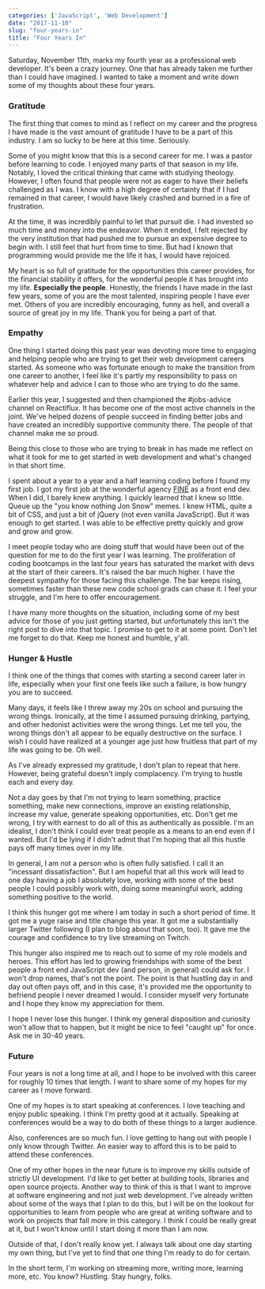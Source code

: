 ```yaml
---
categories: ['JavaScript', 'Web Development']
date: "2017-11-10"
slug: "four-years-in"
title: "Four Years In"
---
```


Saturday, November 11th, marks my fourth year as a professional web developer. It's been a crazy journey. One that has already taken me further than I could have imagined. I wanted to take a moment and write down some of my thoughts about these four years.

### Gratitude

The first thing that comes to mind as I reflect on my career and the progress I have made is the vast amount of gratitude I have to be a part of this industry. I am so lucky to be here at this time. Seriously.

Some of you might know that this is a second career for me. I was a pastor before learning to code. I enjoyed many parts of that season in my life. Notably, I loved the critical thinking that came with studying theology. However, I often found that people were not as eager to have their beliefs challenged as I was. I know with a high degree of certainty that if I had remained in that career, I would have likely crashed and burned in a fire of frustration.

At the time, it was incredibly painful to let that pursuit die. I had invested so much time and money into the endeavor. When it ended, I felt rejected by the very institution that had pushed me to pursue an expensive degree to begin with. I still feel that hurt from time to time. But had I known that programming would provide me the life it has, I would have rejoiced.

My heart is so full of gratitude for the opportunities this career provides, for the financial stability it offers, for the wonderful people it has brought into my life. **Especially the people**. Honestly, the friends I have made in the last few years, some of you are the most talented, inspiring people I have ever met. Others of you are incredibly encouraging, funny as hell, and overall a source of great joy in my life. Thank you for being a part of that.

### Empathy

One thing I started doing this past year was devoting more time to engaging and helping people who are trying to get their web development careers started. As someone who was fortunate enough to make the transition from one career to another, I feel like it's partly my responsibility to pass on whatever help and advice I can to those who are trying to do the same.

Earlier this year, I suggested and then championed the #jobs-advice channel on Reactiflux. It has become one of the most active channels in the joint. We've helped dozens of people succeed in finding better jobs and have created an incredibly supportive community there. The people of that channel make me so proud.

Being this close to those who are trying to break in has made me reflect on what it took for me to get started in web development and what's changed in that short time.

I spent about a year to a year and a half learning coding before I found my first job. I got my first job at the wonderful agency [FINE](https://www.wearefine.com/) as a front end dev. When I did, I barely knew anything. I quickly learned that I knew so little. Queue up the "you know nothing Jon Snow" memes. I knew HTML, quite a bit of CSS, and just a bit of jQuery (not even vanilla JavaScript). But it was enough to get started. I was able to be effective pretty quickly and grow and grow and grow.

I meet people today who are doing stuff that would have been out of the question for me to do the first year I was learning. The proliferation of coding bootcamps in the last four years has saturated the market with devs at the start of their careers. It's raised the bar much higher. I have the deepest sympathy for those facing this challenge. The bar keeps rising, sometimes faster than these new code school grads can chase it. I feel your struggle, and I'm here to offer encouragement.

I have many more thoughts on the situation, including some of my best advice for those of you just getting started, but unfortunately this isn't the right post to dive into that topic. I promise to get to it at some point. Don't let me forget to do that. Keep me honest and humble, y'all.

### Hunger & Hustle

I think one of the things that comes with starting a second career later in life, especially when your first one feels like such a failure, is how hungry you are to succeed.

Many days, it feels like I threw away my 20s on school and pursuing the wrong things. Ironically, at the time I assumed pursuing drinking, partying, and other hedonist activities were the wrong things. Let me tell you, the wrong things don't all appear to be equally destructive on the surface. I wish I could have realized at a younger age just how fruitless that part of my life was going to be. Oh well.

As I've already expressed my gratitude, I don't plan to repeat that here. However, being grateful doesn't imply complacency. I'm trying to hustle each and every day.

Not a day goes by that I'm not trying to learn something, practice something, make new connections, improve an existing relationship, increase my value, generate speaking opportunities, etc. Don't get me wrong, I try with earnest to do all of this as authentically as possible. I'm an idealist, I don't think I could ever treat people as a means to an end even if I wanted. But I'd be lying if I didn't admit that I'm hoping that all this hustle pays off many times over in my life.

In general, I am not a person who is often fully satisfied. I call it an "incessant dissatisfaction". But I am hopeful that all this work will lead to one day having a job I absolutely love, working with some of the best people I could possibly work with, doing some meaningful work, adding something positive to the world.

I think this hunger got me where I am today in such a short period of time. It got me a yuge raise and title change this year. It got me a substantially larger Twitter following (I plan to blog about that soon, too). It gave me the courage and confidence to try live streaming on Twitch.

This hunger also inspired me to reach out to some of my role models and heroes. This effort has led to growing friendships with some of the best people a front end JavaScript dev (and person, in general) could ask for. I won't drop names, that's not the point. The point is that hustling day in and day out often pays off, and in this case, it's provided me the opportunity to befriend people I never dreamed I would. I consider myself very fortunate and I hope they know my appreciation for them.

I hope I never lose this hunger. I think my general disposition and curiosity won't allow that to happen, but it might be nice to feel "caught up" for once. Ask me in 30-40 years.

### Future

Four years is not a long time at all, and I hope to be involved with this career for roughly 10 times that length. I want to share some of my hopes for my career as I move forward.

One of my hopes is to start speaking at conferences. I love teaching and enjoy public speaking. I think I'm pretty good at it actually. Speaking at conferences would be a way to do both of these things to a larger audience.

Also, conferences are so much fun. I love getting to hang out with people I only know through Twitter. An easier way to afford this is to be paid to attend these conferences.

One of my other hopes in the near future is to improve my skills outside of strictly UI development. I'd like to get better at building tools, libraries and open source projects. Another way to think of this is that I want to improve at software engineering and not just web development. I've already written about some of the ways that I plan to do this, but I will be on the lookout for opportunities to learn from people who are great at writing software and to work on projects that fall more in this category. I think I could be really great at it, but I won't know until I start doing it more than I am now.

Outside of that, I don't really know yet. I always talk about one day starting my own thing, but I've yet to find that _one_ thing I'm ready to do for certain.

In the short term, I'm working on streaming more, writing more, learning more, etc. You know? Hustling. Stay hungry, folks.
